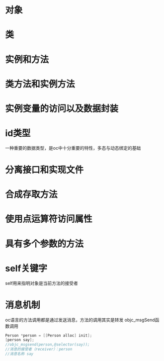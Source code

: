 # 对象

# 类

# 实例和方法

# 类方法和实例方法

# 实例变量的访问以及数据封装

# id类型
一种重要的数据类型，是oc中十分重要的特性，多态与动态绑定的基础
# 分离接口和实现文件

# 合成存取方法

# 使用点运算符访问属性

# 具有多个参数的方法

# self关键字
self用来指明对象是当前方法的接受者
# 消息机制
oc语言的方法调用都是通过发送消息，方法的调用其实是转发 objc_msgSend函数调用
```objective-c
Person *person = [[Person alloc] init];
[person say];
//objc_msgsend(person,@selector(say));
//消息的接受者（receiver）：person
//消息名称 say
```

